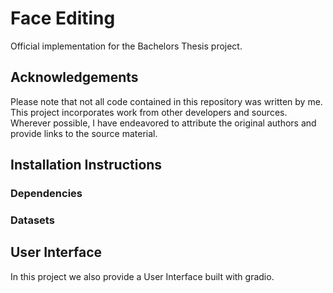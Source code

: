 # Face Editing

Official implementation for the Bachelors Thesis project.

## Acknowledgements

Please note that not all code contained in this repository was written by me. This project incorporates work from other developers and sources. Wherever possible, I have endeavored to attribute the original authors and provide links to the source material.

## Installation Instructions 

### Dependencies

### Datasets

## User Interface

In this project we also provide a User Interface built with gradio. 
